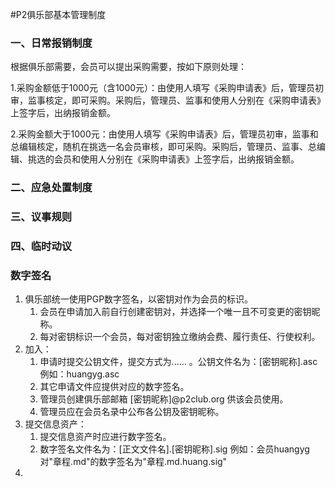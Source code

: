 #P2俱乐部基本管理制度

### 一、日常报销制度
根据俱乐部需要，会员可以提出采购需要，按如下原则处理：

1.采购金额低于1000元（含1000元）：由使用人填写《采购申请表》后，管理员初审，监事核定，即可采购。采购后，管理员、监事和使用人分别在《采购申请表》上签字后，出纳报销金额。

2.采购金额大于1000元：由使用人填写《采购申请表》后，管理员初审，监事和总编辑核定，随机在挑选一名会员审核，即可采购。采购后，管理员、监事、总编辑、挑选的会员和使用人分别在《采购申请表》上签字后，出纳报销金额。

### 二、应急处置制度

### 三、议事规则

### 四、临时动议


### 数字签名
1. 俱乐部统一使用PGP数字签名，以密钥对作为会员的标识。
	1. 会员在申请加入前自行创建密钥对，并选择一个唯一且不可变更的密钥昵称。
	2. 每对密钥标识一个会员，每对密钥独立缴纳会费、履行责任、行使权利。
2. 加入：
	1. 申请时提交公钥文件，提交方式为...... 。公钥文件名为：[密钥昵称].asc 例如：huangyg.asc
	2. 其它申请文件应提供对应的数字签名。
	3. 管理员创建俱乐部邮箱 [密钥昵称]@p2club.org 供该会员使用。
	4. 管理员应在会员名录中公布各公钥及密钥昵称。
3. 提交信息资产：
	1. 提交信息资产时应进行数字签名。
	2. 数字签名文件名为：[正文文件名].[密钥昵称].sig 例如：会员huangyg对"章程.md"的数字签名为"章程.md.huang.sig" 
4. 
